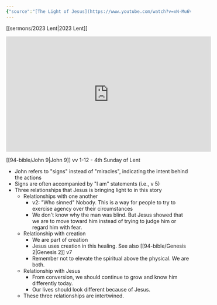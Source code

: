 ```yaml
---
{"source":"[The Light of Jesus](https://www.youtube.com/watch?v=xN-Mu6VJ4MM)","clipped":"2023-03-19","dg-publish":true,"grade":2,"permalink":"/sermons/2023-03-19-the-light-of-jesus/","dgPassFrontmatter":true}
---
```



[[sermons/2023 Lent\|2023 Lent]]

<iframe width="560" height="315" src="https://www.youtube.com/embed/xN-Mu6VJ4MM" title="YouTube video player" frameborder="0" allow="accelerometer; autoplay; clipboard-write; encrypted-media; gyroscope; picture-in-picture" allowfullscreen></iframe>

[[94-bible/John 9\|John 9]] vv 1-12 - 4th Sunday of Lent

* John refers to "signs" instead of "miracles", indicating the intent behind the actions
* Signs are often accompanied by "I am" statements (i.e., v 5)
* Three relationships that Jesus is bringing light to in this story
    * Relationships with one another
        * v2: "Who sinned" Nobody. This is a way for people to try to exercise agency over their circumstances
        * We don't know why the man was blind. But Jesus showed that we are to move toward him instead of trying to judge him or regard him with fear.
    * Relationship with creation
        * We are part of creation
        * Jesus uses creation in this healing. See also [[94-bible/Genesis 2\|Genesis 2]] v7
        * Remember not to elevate the spiritual above the physical. We are both.
    * Relationship with Jesus
        * From conversion, we should continue to grow and know him differently today.
        * Our lives should look different because of Jesus.
    * These three relationships are intertwined.